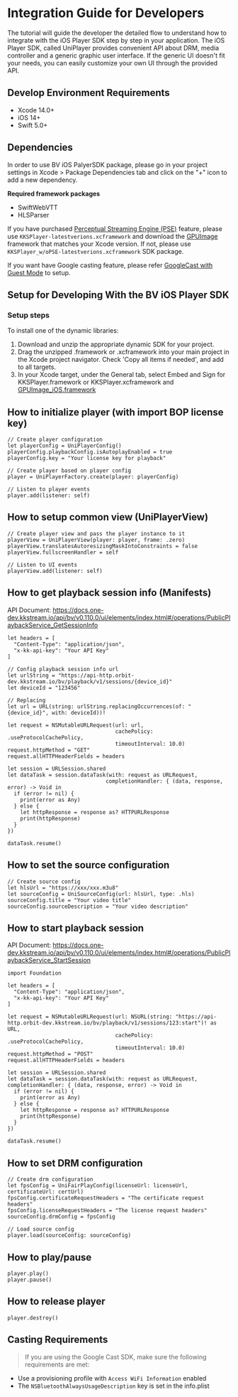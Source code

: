 # Integration Guide for Developers
The tutorial will guide the developer the detailed flow to understand how to integrate with the iOS Player SDK step by step in your application.
The iOS Player SDK, called UniPlayer provides convenient API about DRM, media controller and a generic graphic user interface. If the generic UI doesn't fit your needs, you can easily customize your own UI through the provided API.

## Develop Environment Requirements
- Xcode 14.0+
- iOS 14+
- Swift 5.0+

## Dependencies
In order to use BV iOS PalyerSDK package, please go in your project settings in Xcode > Package Dependencies tab and click on the "+" icon to add a new dependency.

**Required framework packages**
- SwiftWebVTT
- HLSParser

If you have purchased [Perceptual Streaming Engine (PSE)](https://support.one.blendvision.com/hc/en-us/articles/17051665212313--Beta-Perceptual-Streaming-Engine-PSE-) feature, please use `KKSPlayer-latestverions.xcframework` and download the [GPUImage](https://github.com/BlendVision/GPUImage-framework/releases) framework that matches your Xcode version. If not, please use `KKSPlayer_w/oPSE-latestverions.xcframework` SDK package.

If you want have Google casting feature, please refer [GoogleCast with Guest Mode](https://developers.google.com/cast/docs/ios_sender) to setup.

## Setup for Developing With the BV iOS Player SDK
### Setup steps
To install one of the dynamic libraries:
1. Download and unzip the appropriate dynamic SDK for your project.
2. Drag the unzipped .framework or .xcframework into your main project in the Xcode project navigator. Check 'Copy all items if needed', and add to all targets.
3. In your Xcode target, under the General tab, select Embed and Sign for KKSPlayer.framework or KKSPlayer.xcframework and [GPUImage_iOS.framework](https://github.com/BlendVision/PSE-framework/releases)

## How to initialize player (with import BOP license key)
```
// Create player configuration
let playerConfig = UniPlayerConfig()
playerConfig.playbackConfig.isAutoplayEnabled = true
playerConfig.key = "Your license key for playback"

// Create player based on player config
player = UniPlayerFactory.create(player: playerConfig)

// Listen to player events
player.add(listener: self)
```
## How to setup common view (UniPlayerView)
```
// Create player view and pass the player instance to it
playerView = UniPlayerView(player: player, frame: .zero)
playerView.translatesAutoresizingMaskIntoConstraints = false
playerView.fullscreenHandler = self

// Listen to UI events
playerView.add(listener: self)
```
## How to get playback session info (Manifests)
API Document: https://docs.one-dev.kkstream.io/api/bv/v0.110.0/ui/elements/index.html#/operations/PublicPlaybackService_GetSessionInfo
```
let headers = [
  "Content-Type": "application/json",
  "x-kk-api-key": "Your API Key"
]

// Config playback session info url
let urlString = "https://api-http.orbit-dev.kkstream.io/bv/playback/v1/sessions/{device_id}"
let deviceId = "123456"

// Replacing
let url = URL(string: urlString.replacingOccurrences(of: "{device_id}", with: deviceId))!

let request = NSMutableURLRequest(url: url,
                                  cachePolicy: .useProtocolCachePolicy,
                                  timeoutInterval: 10.0)
request.httpMethod = "GET"
request.allHTTPHeaderFields = headers

let session = URLSession.shared
let dataTask = session.dataTask(with: request as URLRequest,
                               completionHandler: { (data, response, error) -> Void in
  if (error != nil) {
    print(error as Any)
  } else {
    let httpResponse = response as? HTTPURLResponse
    print(httpResponse)
  }
})

dataTask.resume()
```
## How to set the source configuration
```
// Create source config
let hlsUrl = "https://xxx/xxx.m3u8"
let sourceConfig = UniSourceConfig(url: hlsUrl, type: .hls)
sourceConfig.title = "Your video title"
sourceConfig.sourceDescription = "Your video description"
```
## How to start playback session
API Document: https://docs.one-dev.kkstream.io/api/bv/v0.110.0/ui/elements/index.html#/operations/PublicPlaybackService_StartSession
```
import Foundation

let headers = [
  "Content-Type": "application/json",
  "x-kk-api-key": "Your API Key"
]

let request = NSMutableURLRequest(url: NSURL(string: "https://api-http.orbit-dev.kkstream.io/bv/playback/v1/sessions/123:start")! as URL,
                                  cachePolicy: .useProtocolCachePolicy,
                                  timeoutInterval: 10.0)
request.httpMethod = "POST"
request.allHTTPHeaderFields = headers

let session = URLSession.shared
let dataTask = session.dataTask(with: request as URLRequest, completionHandler: { (data, response, error) -> Void in
  if (error != nil) {
    print(error as Any)
  } else {
    let httpResponse = response as? HTTPURLResponse
    print(httpResponse)
  }
})

dataTask.resume()
```
## How to set DRM configuration
```
// Create drm configuration
let fpsConfig = UniFairPlayConfig(licenseUrl: licenseUrl, certificateUrl: certUrl)
fpsConfig.certificateRequestHeaders = "The certificate request headers"
fpsConfig.licenseRequestHeaders = "The license request headers"
sourceConfig.drmConfig = fpsConfig

// Load source config
player.load(sourceConfig: sourceConfig)
```
## How to play/pause
```
player.play()
player.pause()
```
## How to release player
```
player.destroy()
```
## Casting Requirements
> If you are using the Google Cast SDK, make sure the following requirements are met:
- Use a provisioning profile with `Access WiFi Information` enabled
- The `NSBluetoothAlwaysUsageDescription` key is set in the info.plist
